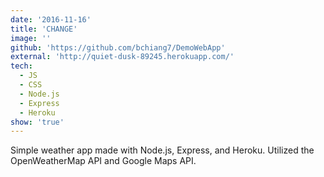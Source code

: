 ```yaml
---
date: '2016-11-16'
title: 'CHANGE'
image: ''
github: 'https://github.com/bchiang7/DemoWebApp'
external: 'http://quiet-dusk-89245.herokuapp.com/'
tech:
  - JS
  - CSS
  - Node.js
  - Express
  - Heroku
show: 'true'
---
```


Simple weather app made with Node.js, Express, and Heroku. Utilized the OpenWeatherMap API and Google Maps API.
